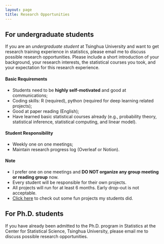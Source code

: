 ```yaml
---
layout: page
title: Research Opportunities
---
```


## For undergraduate students

If you are an _undergraduate student_ at Tsinghua University and want to get research training experience in statistics, please email me to discuss possible research opportunities. Please include a short introduction of your background, your research interests, the statistical courses you took, and your expectation for this research experience.

#### Basic Requirements

- Students need to be **highly self-motivated** and good at communications;
- Coding skills: R (required), python (required for deep learning related projects);
- Good at paper reading (English);
- Have learned basic statistical courses already (e.g., probability theory, statistical inference, statistical computing, and linear model).

#### Student Responsibility

- Weekly one on one meetings;
- Maintain research progress log (Overleaf or Notion).

#### Note

- I prefer one on one meetings and **DO NOT organize any group meeting or reading group** now.
- Every student will be responsible for their own projects.
- All projects will run for at least 6 months. Early drop-out is not acceptable.
- [Click here](https://tianyingw.github.io/gallery/) to check out some fun projects my students did.


## For Ph.D. students

If you have already been admitted to the Ph.D. program in Statistics at the Center for Statistical Science, Tsinghua University, please email me to discuss possible research opportunities.


